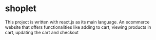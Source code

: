 # shoplet
This project is written with react.js as its main language.
An ecommerce website that offers functionalities like adding to cart, viewing products in cart, updating the cart and checkout
